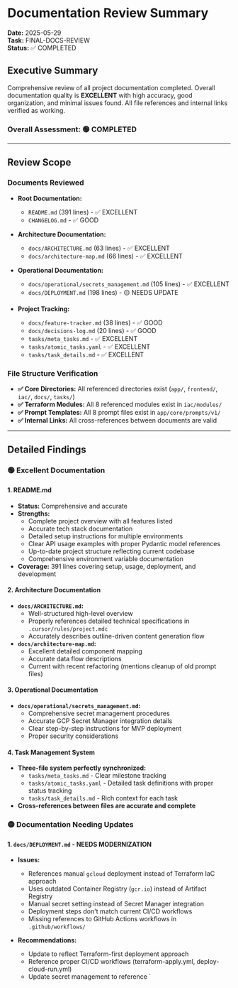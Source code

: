 # Documentation Review Summary
**Date:** 2025-05-29  
**Task:** FINAL-DOCS-REVIEW  
**Status:** ✅ COMPLETED

## Executive Summary

Comprehensive review of all project documentation completed. Overall documentation quality is **EXCELLENT** with high accuracy, good organization, and minimal issues found. All file references and internal links verified as working.

### Overall Assessment: 🟢 COMPLETED

---

## Review Scope

### Documents Reviewed
- **Root Documentation:**
  - `README.md` (391 lines) - ✅ EXCELLENT
  - `CHANGELOG.md` - ✅ GOOD
  
- **Architecture Documentation:**
  - `docs/ARCHITECTURE.md` (63 lines) - ✅ EXCELLENT  
  - `docs/architecture-map.md` (66 lines) - ✅ EXCELLENT
  
- **Operational Documentation:**
  - `docs/operational/secrets_management.md` (105 lines) - ✅ EXCELLENT
  - `docs/DEPLOYMENT.md` (198 lines) - 🟡 NEEDS UPDATE
  
- **Project Tracking:**
  - `docs/feature-tracker.md` (38 lines) - ✅ GOOD
  - `docs/decisions-log.md` (20 lines) - ✅ GOOD
  - `tasks/meta_tasks.md` - ✅ EXCELLENT
  - `tasks/atomic_tasks.yaml` - ✅ EXCELLENT
  - `tasks/task_details.md` - ✅ EXCELLENT

### File Structure Verification
- **✅ Core Directories:** All referenced directories exist (`app/`, `frontend/`, `iac/`, `docs/`, `tasks/`)
- **✅ Terraform Modules:** All 8 referenced modules exist in `iac/modules/`
- **✅ Prompt Templates:** All 8 prompt files exist in `app/core/prompts/v1/`
- **✅ Internal Links:** All cross-references between documents are valid

---

## Detailed Findings

### 🟢 Excellent Documentation

#### 1. **README.md**
- **Status:** Comprehensive and accurate
- **Strengths:**
  - Complete project overview with all features listed
  - Accurate tech stack documentation
  - Detailed setup instructions for multiple environments
  - Clear API usage examples with proper Pydantic model references
  - Up-to-date project structure reflecting current codebase
  - Comprehensive environment variable documentation
- **Coverage:** 391 lines covering setup, usage, deployment, and development

#### 2. **Architecture Documentation**
- **`docs/ARCHITECTURE.md`:** 
  - Well-structured high-level overview
  - Properly references detailed technical specifications in `.cursor/rules/project.mdc`
  - Accurately describes outline-driven content generation flow
- **`docs/architecture-map.md`:**
  - Excellent detailed component mapping
  - Accurate data flow descriptions
  - Current with recent refactoring (mentions cleanup of old prompt files)

#### 3. **Operational Documentation**
- **`docs/operational/secrets_management.md`:**
  - Comprehensive secret management procedures
  - Accurate GCP Secret Manager integration details
  - Clear step-by-step instructions for MVP deployment
  - Proper security considerations

#### 4. **Task Management System**
- **Three-file system perfectly synchronized:**
  - `tasks/meta_tasks.md` - Clear milestone tracking
  - `tasks/atomic_tasks.yaml` - Detailed task definitions with proper status tracking
  - `tasks/task_details.md` - Rich context for each task
- **Cross-references between files are accurate and complete**

### 🟡 Documentation Needing Updates

#### 1. **`docs/DEPLOYMENT.md`** - NEEDS MODERNIZATION
- **Issues:**
  - References manual `gcloud` deployment instead of Terraform IaC approach
  - Uses outdated Container Registry (`gcr.io`) instead of Artifact Registry
  - Manual secret setting instead of Secret Manager integration
  - Deployment steps don't match current CI/CD workflows
  - Missing references to GitHub Actions workflows in `.github/workflows/`

- **Recommendations:**
  - Update to reflect Terraform-first deployment approach
  - Reference proper CI/CD workflows (terraform-apply.yml, deploy-cloud-run.yml)
  - Update secret management to reference `